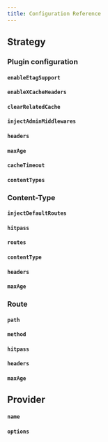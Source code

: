 ```yaml
---
title: Configuration Reference
---
```



## Strategy

### Plugin configuration

#### `enableEtagSupport`
#### `enableXCacheHeaders`
#### `clearRelatedCache`
#### `injectAdminMiddlewares`
#### `headers`
#### `maxAge`
#### `cacheTimeout`
#### `contentTypes`

### Content-Type

#### `injectDefaultRoutes`
#### `hitpass`
#### `routes`
#### `contentType`

#### `headers`
#### `maxAge`

### Route

#### `path`
#### `method`

#### `hitpass`
#### `headers`
#### `maxAge`


## Provider

#### `name`
#### `options`
